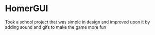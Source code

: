 # HomerGUI
Took a school project that was simple in design and improved upon it by adding sound and gifs to make the game more fun
